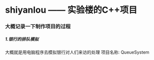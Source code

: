 # shiyanlou —— 实验楼的C++项目 

### 大概记录一下制作项目的过程

##### 1.银行的排队模拟

大概就是用电脑程序去模拟银行对人们来访的处理
项目名称: QueueSystem


